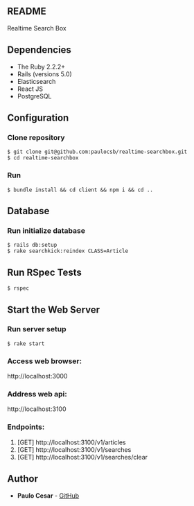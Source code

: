 README
------

Realtime Search Box

Dependencies
------------

- The Ruby 2.2.2+
- Rails (versions 5.0)
- Elasticsearch
- React JS
- PostgreSQL

Configuration
-------------

### Clone repository
```
$ git clone git@github.com:paulocsb/realtime-searchbox.git
$ cd realtime-searchbox
```

### Run
```
$ bundle install && cd client && npm i && cd ..
```

Database
--------

### Run initialize database
```
$ rails db:setup
$ rake searchkick:reindex CLASS=Article
```

Run RSpec Tests
---------------
```
$ rspec
```

Start the Web Server
--------------------

### Run server setup
```
$ rake start
```

### Access web browser:

http://localhost:3000

### Address web api:

http://localhost:3100

### Endpoints:

1. [GET] http://localhost:3100/v1/articles
2. [GET] http://localhost:3100/v1/searches
3. [GET] http://localhost:3100/v1/searches/clear

Author
------

* **Paulo Cesar** - [GitHub](https://github.com/paulocsb)

